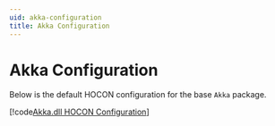 ```yaml
---
uid: akka-configuration
title: Akka Configuration
---
```


# Akka Configuration

Below is the default HOCON configuration for the base `Akka` package.

[!code[Akka.dll HOCON Configuration](../../../src/core/Akka/Configuration/Pigeon.conf)]
